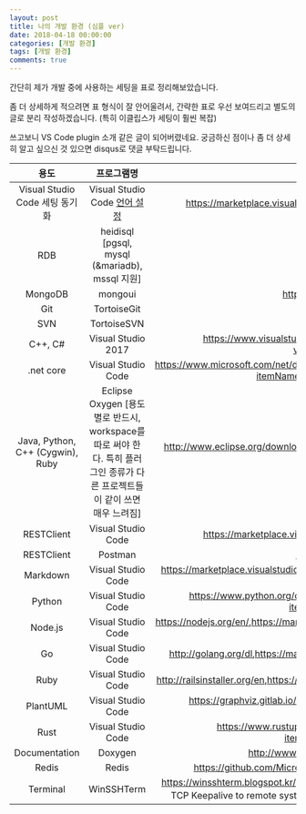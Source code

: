 ```yaml
---
layout: post
title: 나의 개발 환경 (심플 ver)
date: 2018-04-18 00:00:00
categories: [개발 환경]
tags: [개발 환경]
comments: true
---
```


간단히 제가 개발 중에 사용하는 세팅을 표로 정리해보았습니다.

좀 더 상세하게 적으려면 표 형식이 잘 안어울려서, 간략한 표로 우선 보여드리고 별도의 글로 분리 작성하겠습니다. (특히 이클립스가 세팅이 훨씬 복잡)

쓰고보니 VS Code plugin 소개 같은 글이 되어버렸네요. 궁금하신 점이나 좀 더 상세히 알고 싶으신 것 있으면 disqus로 댓글 부탁드립니다.

|용도|프로그램명|설치/플러그인|테마|
|:---:|:---:|:---:|:---:|
|Visual Studio Code 세팅 동기화|Visual Studio Code [언어 설정](http://igotit.tistory.com/entry/Visual-Studio-Code-UI-%EC%96%B8%EC%96%B4-%EB%B3%80%EA%B2%BD)|<https://marketplace.visualstudio.com/items?itemName=Shan.code-settings-sync>|Monokai|
|RDB|heidisql [pgsql, mysql (&mariadb), mssql 지원]|<https://www.heidisql.com/>||
|MongoDB|mongoui|<https://github.com/azat-co/mongoui>||
|Git|TortoiseGit|<https://tortoisegit.org/>||
|SVN|TortoiseSVN|<http://tortoisesvn.tigris.org/>||
|C++, C#|Visual Studio 2017|<https://www.visualstudio.com/ko-kr/products/visual-studio-community-vs.aspx>,[ProductivityPowerTools](https://jacking75.github.io/VS_Productivity_Power_Tools/)|Monokai|
|.net core|Visual Studio Code|<https://www.microsoft.com/net/download/windows>,<https://marketplace.visualstudio.com/items?itemName=doggy8088.netcore-extension-pack>||
|Java, Python, C++ (Cygwin), Ruby|Eclipse Oxygen [용도별로 반드시, workspace를 따로 써야 한다. 특히 플러그인 종류가 다른 프로젝트들이 같이 쓰면 매우 느려짐]|<http://www.eclipse.org/downloads/>, Dev Style - Aka Darkest Theme, [Ansi Escape in Consol](https://marketplace.eclipse.org/content/ansi-escape-console), [CheckStyle](http://lahuman.jabsiri.co.kr/158), [Lombok](https://projectlombok.org/)|[Sublime Text Monokai Extend](https://github.com/eclipse-color-theme/eclipse-color-theme/blob/master/com.github.eclipsecolortheme/themes/sublime-text-monokai-extended.xml)|
|RESTClient|Visual Studio Code|<https://marketplace.visualstudio.com/items?itemName=humao.rest-client>||
|RESTClient|Postman|<https://www.getpostman.com/>|||
|Markdown|Visual Studio Code|<https://marketplace.visualstudio.com/items?itemName=hnw.vscode-auto-open-markdown-preview>||
|Python|Visual Studio Code|<https://www.python.org/downloads>,<https://marketplace.visualstudio.com/items?itemName=donjayamanne.python>||
|Node.js|Visual Studio Code|<https://nodejs.org/en/>,<https://marketplace.visualstudio.com/items?itemName=leizongmin.node-module-intellisense>||
|Go|Visual Studio Code|<http://golang.org/dl>,<https://marketplace.visualstudio.com/items?itemName=lukehoban.Go>||
|Ruby|Visual Studio Code|<http://railsinstaller.org/en>,<https://marketplace.visualstudio.com/items?itemName=rebornix.Ruby>||
|PlantUML|Visual Studio Code|<https://graphviz.gitlab.io/download/>,<https://marketplace.visualstudio.com/items?itemName=jebbs.plantuml>||
|Rust|Visual Studio Code|<https://www.rustup.rs/>,<https://marketplace.visualstudio.com/items?itemName=saviorisdead.RustyCode>||
|Documentation|Doxygen|<http://www.stack.nl/~dimitri/doxygen/download.html>||
|Redis|Redis|<https://github.com/MicrosoftArchive/redis>,<https://redisdesktop.com/download>||
|Terminal|WinSSHTerm|<https://winsshterm.blogspot.kr/>, Preferences/Terminal/Terminal Type : putty-256 color, Send TCP Keepalive to remote system : Yes, every 30 seconds 이렇게 해야 안 끊기고 세션 유지 됨.||
